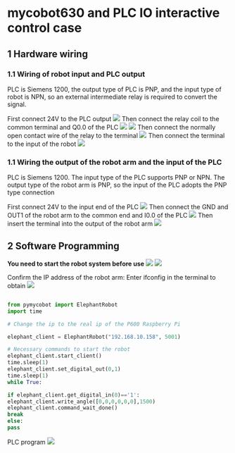 # mycobot630 and PLC IO interactive control case

## 1 Hardware wiring
### 1.1 Wiring of robot input and PLC output
PLC is Siemens 1200, the output type of PLC is PNP, and the input type of robot is NPN, so an external intermediate relay is required to convert the signal.

First connect 24V to the PLC output
![](../../../resources/1-ProductIntroduction/1.4/PLC/1.jpg)
Then connect the relay coil to the common terminal and Q0.0 of the PLC
![](../../../resources/1-ProductIntroduction/1.4/PLC/3.jpg)
![](../../../resources/1-ProductIntroduction/1.4/PLC/4.jpg)
Then connect the normally open contact wire of the relay to the terminal
![](../../../resources/1-ProductIntroduction/1.4/PLC/5.jpg)
Then connect the terminal to the input of the robot
![](../../../resources/1-ProductIntroduction/1.4/PLC/6.jpg)

### 1.1 Wiring the output of the robot arm and the input of the PLC
PLC is Siemens 1200. The input type of the PLC supports PNP or NPN. The output type of the robot arm is PNP, so the input of the PLC adopts the PNP type connection

First connect 24V to the input end of the PLC
![](../../../resources/1-ProductIntroduction/1.4/PLC/7.jpg)
Then connect the GND and OUT1 of the robot arm to the common end and I0.0 of the PLC
![](../../../resources/1-ProductIntroduction/1.4/PLC/8.jpg)
Then insert the terminal into the output of the robot arm
![](../../../resources/1-ProductIntroduction/1.4/PLC/10.jpg)

## 2 Software Programming
**You need to start the robot system before use**
![](../../../resources/1-ProductIntroduction/1.4/poweron/poweron.png)
![](../../../resources/1-ProductIntroduction/1.4/poweron/poweron2.png)

Confirm the IP address of the robot arm: Enter ifconfig in the terminal to obtain
![](../../../resources/1-ProductIntroduction/1.4/poweron/ip.png)
```python

from pymycobot import ElephantRobot
import time

# Change the ip to the real ip of the P600 Raspberry Pi

elephant_client = ElephantRobot("192.168.10.158", 5001)

# Necessary commands to start the robot
elephant_client.start_client()
time.sleep(1)
elephant_client.set_digital_out(0,1)
time.sleep(1)
while True:

if elephant_client.get_digital_in(0)=='1':
elephant_client.write_angle([0,0,0,0,0,0],1500)
elephant_client.command_wait_done()
break
else:
pass
```
PLC program
![](../../../resources/1-ProductIntroduction/1.4/PLC/plc1.png)